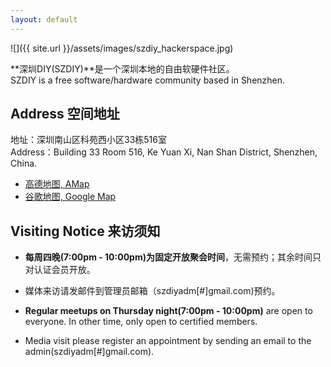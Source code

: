 ```yaml
---
layout: default
---
```


<div class="home-photo" markdown="span">
![]({{ site.url }}/assets/images/szdiy_hackerspace.jpg)
</div>

**深圳DIY(SZDIY)**是一个深圳本地的自由软硬件社区。
<br/>SZDIY is a free software/hardware community based in Shenzhen.

## Address 空间地址

地址：深圳南山区科苑西小区33栋516室
<br/>Address：Building 33 Room 516, Ke Yuan Xi, Nan Shan District, Shenzhen, China.

 * [高德地图, AMap](http://f.amap.com/4lFLY_05D3zfb)
 * [谷歌地图, Google Map](https://www.google.com/maps/d/u/1/viewer?mid=1UgpSQ13nyIRyFEhp2DR7v8Bxl7w&ll=22.54170420727388%2C113.94276160000004&z=18)  


## Visiting Notice 来访须知

 * **每周四晚(7:00pm - 10:00pm)为固定开放聚会时间**，无需预约；其余时间只对认证会员开放。
 * 媒体来访请发邮件到管理员邮箱（szdiyadm[#]gmail.com)预约。

 * **Regular meetups on Thursday night(7:00pm - 10:00pm)** are open to everyone. In other time, only open to certified members.
 * Media visit please register an appointment by sending an email to the admin(szdiyadm[#]gmail.com).
